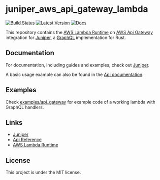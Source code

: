 # juniper_aws_api_gateway_lambda

[![Build Status](https://travis-ci.org/selmeci/juniper_aws_api_gateway_lambda.svg?branch=master)](https://travis-ci.org/selmeci/juniper_aws_api_gateway_lambda)
[![Latest Version](https://img.shields.io/crates/v/juniper_aws_api_gateway_lambda.svg)](https://crates.io/crates/juniper_aws_api_gateway_lambda)
[![Docs](https://docs.rs/juniper_aws_api_gateway_lambda/badge.svg)](https://docs.rs/juniper_aws_api_gateway_lambda)

This repository contains the [AWS Lambda Runtime][AWS Lambda Runtime] on [AWS Api Gateway][AWS Api Gateway] integration for [Juniper][Juniper], a [GraphQL][GraphQL] implementation for Rust.

## Documentation

For documentation, including guides and examples, check out [Juniper][Juniper].

A basic usage example can also be found in the [Api documentation][documentation].

## Examples

Check [examples/api_gateway][example] for example code of a working lambda with GraphQL handlers.

## Links

* [Juniper][Juniper]
* [Api Reference][documentation]
* [AWS Lambda Runtime][AWS Lambda Runtime]

## License

This project is under the MIT license.

[AWS Api Gateway]: https://aws.amazon.com/api-gateway/
[AWS Lambda Runtime]: https://github.com/awslabs/aws-lambda-rust-runtime
[Juniper]: https://github.com/graphql-rust/juniper
[GraphQL]: http://graphql.org
[documentation]: https://docs.rs/juniper_aws_api_gateway_lambda
[example]: https://github.com/selmeci/juniper_aws_api_gateway_lambda/tree/master/examples/api_gateway